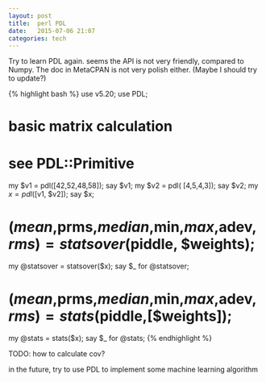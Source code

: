 ```yaml
---
layout: post
title:  perl PDL 
date:   2015-07-06 21:07 
categories: tech 
---
```


Try to learn PDL again. seems the API is not very friendly, compared to Numpy.
The doc in MetaCPAN is not very polish either. (Maybe I should try to update?)

{% highlight bash %}
use v5.20;
use PDL;

# basic matrix calculation
# see PDL::Primitive

my $v1 = pdl([42,52,48,58]);
say $v1;
my $v2 = pdl( [4,5,4,3]);
say $v2;
my $x  = pdl([$v1, $v2]);
say $x;
# ($mean,$prms,$median,$min,$max,$adev,$rms) = statsover($piddle, $weights);
my @statsover = statsover($x);
say $_ for @statsover;
# ($mean,$prms,$median,$min,$max,$adev,$rms) = stats($piddle,[$weights]);
my @stats = stats($x);
say $_ for @stats;
{% endhighlight %}

TODO: how to calculate cov?

in the future, try to use PDL to implement some machine learning algorithm

